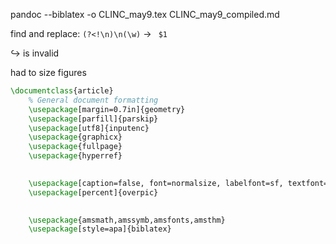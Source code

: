 pandoc --biblatex -o CLINC_may9.tex CLINC_may9_compiled.md

find and replace:
`(?<!\n)\n(\w)` → ` $1`

↪ is invalid 

had to size figures

```LaTeX
\documentclass{article}
    % General document formatting
    \usepackage[margin=0.7in]{geometry}
    \usepackage[parfill]{parskip}
    \usepackage[utf8]{inputenc}
    \usepackage{graphicx}
    \usepackage{fullpage} 
    \usepackage{hyperref}

    
    \usepackage[caption=false, font=normalsize, labelfont=sf, textfont=sf]{subfig}
    \usepackage[percent]{overpic}

    
    \usepackage{amsmath,amssymb,amsfonts,amsthm}
    \usepackage[style=apa]{biblatex}
  ```
